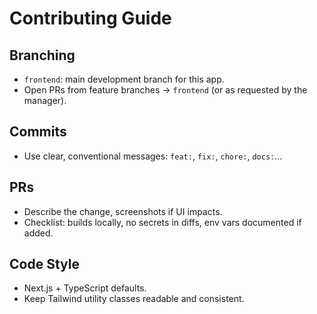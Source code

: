 # Contributing Guide

## Branching
- `frontend`: main development branch for this app.
- Open PRs from feature branches → `frontend` (or as requested by the manager).

## Commits
- Use clear, conventional messages: `feat:`, `fix:`, `chore:`, `docs:`...

## PRs
- Describe the change, screenshots if UI impacts.
- Checklist: builds locally, no secrets in diffs, env vars documented if added.

## Code Style
- Next.js + TypeScript defaults.
- Keep Tailwind utility classes readable and consistent.
